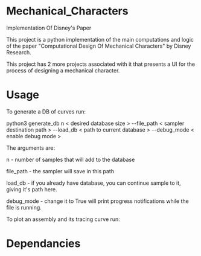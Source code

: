 # Mechanical_Characters
Implementation Of Disney's Paper

This project is a python implementation of the main computations and logic of the paper "Computational Design Of Mechanical Characters" by Disney Research.

This project has 2 more projects associated with it that presents a UI for the process of designing a mechanical character.

# Usage
To generate a DB of curves run:

python3 generate_db n < desired database size > --file_path < sampler destination path > --load_db < path to current database > --debug_mode < enable debug mode > 

The arguments are: 

n - number of samples that will add to the database

file_path - the sampler will save in this path

load_db - if you already have database, you can continue sample to it, giving it's path here.

debug_mode - change it to True will print progress notifications while the file is running.

To plot an assembly and its tracing curve run:

# Dependancies
